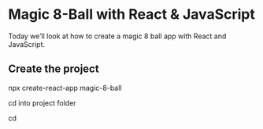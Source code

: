 # Magic 8-Ball with React & JavaScript

Today we’ll look at how to create a magic 8 ball app with React and JavaScript.

## Create the project

npx create-react-app magic-8-ball

cd into project folder

cd